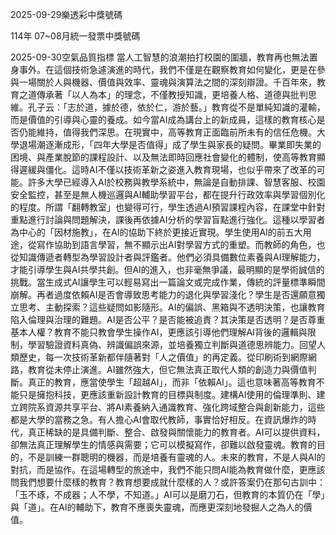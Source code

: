 
2025-09-29樂透彩中獎號碼

                                
114年 07~08月統一發票中獎號碼
                             
2025-09-30空氣品質指標
                              當人工智慧的浪潮拍打校園的圍牆，教育再也無法置身事外。在這個技術急遽演進的時代，我們不僅是在觀察教育如何變化，更是在參與一場關於人與機器、價值與效率、靈魂與演算法之間的深刻辯證。千百年來，教育之道傳承著「以人為本」的理念，不僅教授知識，更培養人格、道德與批判思維。孔子云：「志於道，據於德，依於仁，游於藝。」教育從不是單純知識的灌輸，而是價值的引導與心靈的養成。如今當AI成為講台上的新成員，這樣的教育核心是否仍能維持，值得我們深思。在現實中，高等教育正面臨前所未有的信任危機。大學退場潮逐漸成形，「四年大學是否值得」成了學生與家長的疑問。畢業即失業的困境、與產業脫節的課程設計、以及無法即時回應社會變化的體制，使高等教育顯得遲緩與僵化。這時AI不僅以技術革新之姿進入教育現場，也似乎帶來了改革的可能。許多大學已經導入AI於校務與教學系統中，無論是自動排課、智慧客服、校園安全監控，甚至是無人機巡邏與AI輔助學習平台，都在提升行政效率與學習個別化的程度。所謂「翻轉教室」也變得可行，學生透過AI預習課程內容，在課堂中針對重點進行討論與問題解決，課後再依據AI分析的學習盲點進行強化。這種以學習者為中心的「因材施教」，在AI的協助下終於更接近實現。學生使用AI的前五大用途，從寫作協助到語言學習，無不顯示出AI對學習方式的重塑。而教師的角色，也從知識傳遞者轉型為學習設計者與評鑑者。他們必須具備數位素養與AI理解能力，才能引導學生與AI共學共創。但AI的進入，也非毫無爭議，最明顯的是學術誠信的挑戰。當生成式AI讓學生可以輕易寫出一篇論文或完成作業，傳統的評量標準瞬間崩解。再者過度依賴AI是否會導致思考能力的退化與學習淺化？學生是否還願意獨立思考、主動探索？這些疑問如影隨形。AI的偏誤、黑箱與不透明決策，也讓教育陷入倫理與治理的難題。AI是否公平？是否能被追責？其決策是否透明？是否尊重基本人權？教育不能只教會學生操作AI，更應該引導他們理解AI背後的邏輯與限制，學習驗證資料真偽、辨識偏誤來源，並培養獨立判斷與道德思辨能力。回望人類歷史，每一次技術革新都伴隨著對「人之價值」的再定義。從印刷術到網際網路，教育從未停止演進。AI雖然強大，但它無法真正取代人類的創造力與價值判斷。真正的教育，應當使學生「超越AI」，而非「依賴AI」。這也意味著高等教育不能只是擁抱科技，更應該重新設計教育的目標與制度。建構AI使用的倫理準則、建立跨院系資源共享平台、將AI素養納入通識教育、強化跨域整合與創新能力，這些都是大學的當務之急。有人擔心AI會取代教師，事實恰好相反。在資訊爆炸的時代，真正稀缺的是具備判斷、整合、啟發與關懷能力的教育者。AI可以提供資料，卻無法真正理解學生的情感與需要；它可以模擬寫作，卻難以啟發靈魂。教育的目的，不是訓練一群聰明的機器，而是培養有靈魂的人。未來的教育，不是人與AI的對抗，而是協作。在這場轉型的旅途中，我們不能只問AI能為教育做什麼，更應該問我們想要什麼樣的教育？教育想要成就什麼樣的人？或許答案仍在那句古訓中：「玉不琢，不成器；人不學，不知道。」AI可以是磨刀石，但教育的本質仍在「學」與「道」。在AI的輔助下，教育不應喪失靈魂，而應更深刻地發掘人之為人的價值。